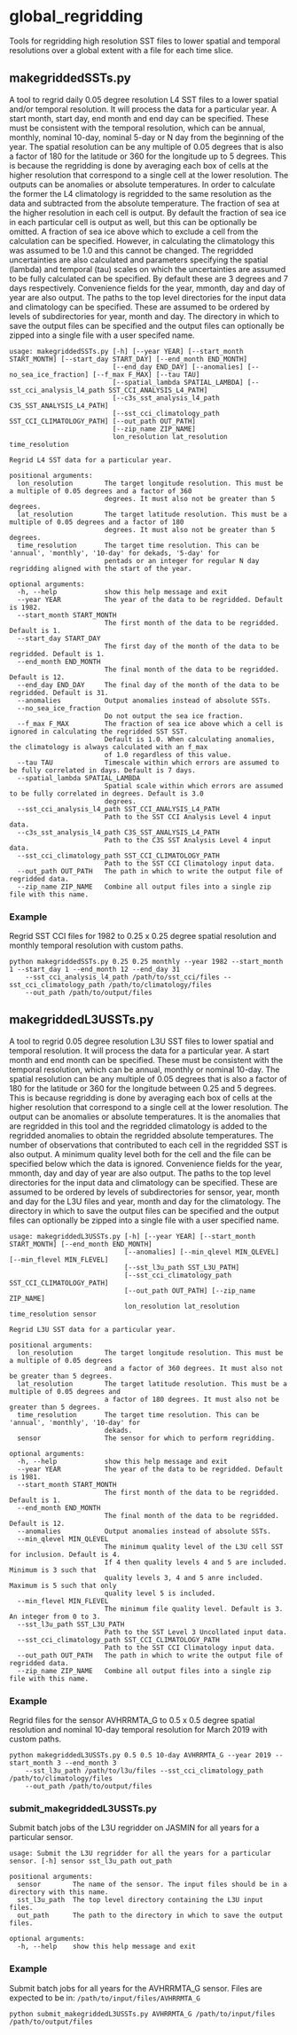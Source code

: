 # global_regridding

Tools for regridding high resolution SST files to lower spatial and temporal resolutions over a global extent with a
file for each time slice.

## makegriddedSSTs.py

A tool to regrid daily 0.05 degree resolution L4 SST files to a lower spatial and/or temporal resolution. It will
process the data for a particular year. A start month, start day, end month and end day can be specified. These must be
consistent with the temporal resolution, which can be annual, monthly, nominal 10-day, nominal 5-day or N day from the
beginning of the year. The spatial resolution can be any multiple of 0.05 degrees that is also a factor of 180 for the
latitude or 360 for the longitude up to 5 degrees. This is because the regridding is done by averaging each box of cells
at the higher resolution that correspond to a single cell at the lower resolution. The outputs can be anomalies or
absolute temperatures. In order to calculate the former the L4 climatology is regridded to the same resolution as the
data and subtracted from the absolute temperature. The fraction of sea at the higher resolution in each cell is output.
By default the fraction of sea ice in each particular cell is output as well, but this can be optionally be omitted. A
fraction of sea ice above which to exclude a cell from the calculation can be specified. However, in calculating the
climatology this was assumed to be 1.0 and this cannot be changed. The regridded uncertainties are also calculated and
parameters specifying the spatial (lambda) and temporal (tau) scales on which the uncertainties are assumed to be fully
calculated can be specified. By default these are 3 degrees and 7 days respectively. Convenience fields for the year,
mmonth, day and day of year are also output. The paths to the top level directories for the input data and climatology
can be specified. These are assumed to be ordered by levels of subdirectories for year, month and day. The directory in
which to save the output files can be specified and the output files can optionally be zipped into a single file with a
user specifed name.

```
usage: makegriddedSSTs.py [-h] [--year YEAR] [--start_month START_MONTH] [--start_day START_DAY] [--end_month END_MONTH]
                          [--end_day END_DAY] [--anomalies] [--no_sea_ice_fraction] [--f_max F_MAX] [--tau TAU]
                          [--spatial_lambda SPATIAL_LAMBDA] [--sst_cci_analysis_l4_path SST_CCI_ANALYSIS_L4_PATH]
                          [--c3s_sst_analysis_l4_path C3S_SST_ANALYSIS_L4_PATH]
                          [--sst_cci_climatology_path SST_CCI_CLIMATOLOGY_PATH] [--out_path OUT_PATH]
                          [--zip_name ZIP_NAME]
                          lon_resolution lat_resolution time_resolution

Regrid L4 SST data for a particular year.

positional arguments:
  lon_resolution        The target longitude resolution. This must be a multiple of 0.05 degrees and a factor of 360
                        degrees. It must also not be greater than 5 degrees.
  lat_resolution        The target latitude resolution. This must be a multiple of 0.05 degrees and a factor of 180
                        degrees. It must also not be greater than 5 degrees.
  time_resolution       The target time resolution. This can be 'annual', 'monthly', '10-day' for dekads, '5-day' for
                        pentads or an integer for regular N day regridding aligned with the start of the year.

optional arguments:
  -h, --help            show this help message and exit
  --year YEAR           The year of the data to be regridded. Default is 1982.
  --start_month START_MONTH
                        The first month of the data to be regridded. Default is 1.
  --start_day START_DAY
                        The first day of the month of the data to be regridded. Default is 1.
  --end_month END_MONTH
                        The final month of the data to be regridded. Default is 12.
  --end_day END_DAY     The final day of the month of the data to be regridded. Default is 31.
  --anomalies           Output anomalies instead of absolute SSTs.
  --no_sea_ice_fraction
                        Do not output the sea ice fraction.
  --f_max F_MAX         The fraction of sea ice above which a cell is ignored in calculating the regridded SST SST.
                        Default is 1.0. When calculating anomalies, the climatology is always calculated with an f_max
                        of 1.0 regardless of this value.
  --tau TAU             Timescale within which errors are assumed to be fully correlated in days. Default is 7 days.
  --spatial_lambda SPATIAL_LAMBDA
                        Spatial scale within which errors are assumed to be fully correlated in degrees. Default is 3.0
                        degrees.
  --sst_cci_analysis_l4_path SST_CCI_ANALYSIS_L4_PATH
                        Path to the SST CCI Analysis Level 4 input data.
  --c3s_sst_analysis_l4_path C3S_SST_ANALYSIS_L4_PATH
                        Path to the C3S SST Analysis Level 4 input data.
  --sst_cci_climatology_path SST_CCI_CLIMATOLOGY_PATH
                        Path to the SST CCI Climatology input data.
  --out_path OUT_PATH   The path in which to write the output file of regridded data.
  --zip_name ZIP_NAME   Combine all output files into a single zip file with this name.
```

### Example

Regrid SST CCI files for 1982 to 0.25 x 0.25 degree spatial resolution and monthly temporal resolution with custom
paths.

```
python makegriddedSSTs.py 0.25 0.25 monthly --year 1982 --start_month 1 --start_day 1 --end_month 12 --end_day 31
    --sst_cci_analysis_l4_path /path/to/sst_cci/files --sst_cci_climatology_path /path/to/climatology/files
    --out_path /path/to/output/files
```

## makegriddedL3USSTs.py

A tool to regrid 0.05 degree resolution L3U SST files to lower spatial and temporal resolution. It will process the data
for a particular year. A start month and end month can be specified. These must be consistent with the temporal
resolution, which can be annual, monthly or nominal 10-day. The spatial resolution can be any multiple of 0.05 degrees
that is also a factor of 180 for the latitude or 360 for the longitude between 0.25 and 5 degrees. This is because
regridding is done by averaging each box of cells at the higher resolution that correspond to a single cell at the lower
resolution. The output can be anomalies or absolute temperatures. It is the anomalies that are regridded in this tool
and the regridded climatology is added to the regridded anomalies to obtain the regridded absolute temperatures. The
number of observations that contributed to each cell in the regridded SST is also output. A minimum quality level both
for the cell and the file can be specified below which the data is ignored. Convenience fields for the year, mmonth, day
and day of year are also output. The paths to the top level directories for the input data and climatology can be
specified. These are assumed to be ordered by levels of subdirectories for sensor, year, month and day for the L3U files
and year, month and day for the climatology. The directory in which to save the output files can be specified and the
output files can optionally be zipped into a single file with a user specified name.

```
usage: makegriddedL3USSTs.py [-h] [--year YEAR] [--start_month START_MONTH] [--end_month END_MONTH]
                             [--anomalies] [--min_qlevel MIN_QLEVEL] [--min_flevel MIN_FLEVEL]
                             [--sst_l3u_path SST_L3U_PATH]
                             [--sst_cci_climatology_path SST_CCI_CLIMATOLOGY_PATH]
                             [--out_path OUT_PATH] [--zip_name ZIP_NAME]
                             lon_resolution lat_resolution time_resolution sensor

Regrid L3U SST data for a particular year.

positional arguments:
  lon_resolution        The target longitude resolution. This must be a multiple of 0.05 degrees
                        and a factor of 360 degrees. It must also not be greater than 5 degrees.
  lat_resolution        The target latitude resolution. This must be a multiple of 0.05 degrees and
                        a factor of 180 degrees. It must also not be greater than 5 degrees.
  time_resolution       The target time resolution. This can be 'annual', 'monthly', '10-day' for
                        dekads.
  sensor                The sensor for which to perform regridding.

optional arguments:
  -h, --help            show this help message and exit
  --year YEAR           The year of the data to be regridded. Default is 1981.
  --start_month START_MONTH
                        The first month of the data to be regridded. Default is 1.
  --end_month END_MONTH
                        The final month of the data to be regridded. Default is 12.
  --anomalies           Output anomalies instead of absolute SSTs.
  --min_qlevel MIN_QLEVEL
                        The minimum quality level of the L3U cell SST for inclusion. Default is 4.
                        If 4 then quality levels 4 and 5 are included. Minimum is 3 such that
                        quality levels 3, 4 and 5 anre included. Maximum is 5 such that only
                        quality level 5 is included.
  --min_flevel MIN_FLEVEL
                        The minimum file quality level. Default is 3. An integer from 0 to 3.
  --sst_l3u_path SST_L3U_PATH
                        Path to the SST Level 3 Uncollated input data.
  --sst_cci_climatology_path SST_CCI_CLIMATOLOGY_PATH
                        Path to the SST CCI Climatology input data.
  --out_path OUT_PATH   The path in which to write the output file of regridded data.
  --zip_name ZIP_NAME   Combine all output files into a single zip file with this name.
```

### Example

Regrid files for the sensor AVHRRMTA_G to 0.5 x 0.5 degree spatial resolution and nominal 10-day temporal resolution
for March 2019 with custom paths.

```
python makegriddedL3USSTs.py 0.5 0.5 10-day AVHRRMTA_G --year 2019 --start_month 3 --end_month 3
    --sst_l3u_path /path/to/l3u/files --sst_cci_climatology_path /path/to/climatology/files
    --out_path /path/to/output/files
```
### submit_makegriddedL3USSTs.py

Submit batch jobs of the L3U regridder on JASMIN for all years for a particular sensor.

```
usage: Submit the L3U regridder for all the years for a particular sensor. [-h] sensor sst_l3u_path out_path

positional arguments:
  sensor        The name of the sensor. The input files should be in a directory with this name.
  sst_l3u_path  The top level directory containing the L3U input files.
  out_path      The path to the directory in which to save the output files.

optional arguments:
  -h, --help    show this help message and exit
```

### Example

Submit batch jobs for all years for the AVHRRMTA_G sensor. Files are expected to be in:
`/path/to/input/files/AVHRRMTA_G`

```
python submit_makegriddedL3USSTs.py AVHRRMTA_G /path/to/input/files /path/to/output/files
```
